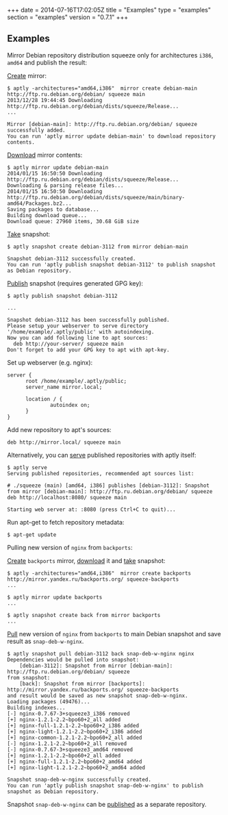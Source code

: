 +++
date = 2014-07-16T17:02:05Z
title = "Examples"
type = "examples"
section = "examples"
version = "0.7.1"
+++

Examples
--------

Mirror Debian repository distribution squeeze only for architectures
`i386`, `amd64` and publish the result:

[Create](#aptly-mirror-create) mirror:

    $ aptly -architectures="amd64,i386"  mirror create debian-main http://ftp.ru.debian.org/debian/ squeeze main
    2013/12/28 19:44:45 Downloading http://ftp.ru.debian.org/debian/dists/squeeze/Release...
    ...

    Mirror [debian-main]: http://ftp.ru.debian.org/debian/ squeeze successfully added.
    You can run 'aptly mirror update debian-main' to download repository contents.

[Download](#aptly-mirror-update) mirror contents:

    $ aptly mirror update debian-main
    2014/01/15 16:50:50 Downloading http://ftp.ru.debian.org/debian/dists/squeeze/Release...
    Downloading & parsing release files...
    2014/01/15 16:50:50 Downloading http://ftp.ru.debian.org/debian/dists/squeeze/main/binary-amd64/Packages.bz2...
    Saving packages to database...
    Building download queue...
    Download queue: 27960 items, 30.68 GiB size

[Take](#aptly-snapshot-create) snapshot:

    $ aptly snapshot create debian-3112 from mirror debian-main

    Snapshot debian-3112 successfully created.
    You can run 'aptly publish snapshot debian-3112' to publish snapshot as Debian repository.

[Publish](#aptly-publish-snapshot) snapshot (requires generated GPG
key):

    $ aptly publish snapshot debian-3112

    ...

    Snapshot debian-3112 has been successfully published.
    Please setup your webserver to serve directory '/home/example/.aptly/public' with autoindexing.
    Now you can add following line to apt sources:
      deb http://your-server/ squeeze main
    Don't forget to add your GPG key to apt with apt-key.

Set up webserver (e.g. nginx):

    server {
          root /home/example/.aptly/public;
          server_name mirror.local;

          location / {
                  autoindex on;
          }
    }

Add new repository to apt's sources:

    deb http://mirror.local/ squeeze main

Alternatively, you can [serve](#aptly-serve) published repositories with
aptly itself:

    $ aptly serve
    Serving published repositories, recommended apt sources list:

    # ./squeeze (main) [amd64, i386] publishes [debian-3112]: Snapshot from mirror [debian-main]: http://ftp.ru.debian.org/debian/ squeeze
    deb http://localhost:8080/ squeeze main

    Starting web server at: :8080 (press Ctrl+C to quit)...

Run apt-get to fetch repository metadata:

    $ apt-get update

Pulling new version of `nginx` from `backports`:

[Create](#aptly-mirror-create) `backports` mirror,
[download](#aptly-mirror-update) it and [take](#aplty-snapshot-create)
snapshot:

    $ aptly -architectures="amd64,i386"  mirror create backports http://mirror.yandex.ru/backports.org/ squeeze-backports
    ...

    $ aptly mirror update backports
    ...

    $ aptly snapshot create back from mirror backports
    ...

[Pull](#aptly-snapshot-pull) new version of `nginx` from `backports` to
main Debian snapshot and save result as `snap-deb-w-nginx`.

    $ aptly snapshot pull debian-3112 back snap-deb-w-nginx nginx
    Dependencies would be pulled into snapshot:
        [debian-3112]: Snapshot from mirror [debian-main]: http://ftp.ru.debian.org/debian/ squeeze
    from snapshot:
        [back]: Snapshot from mirror [backports]: http://mirror.yandex.ru/backports.org/ squeeze-backports
    and result would be saved as new snapshot snap-deb-w-nginx.
    Loading packages (49476)...
    Building indexes...
    [-] nginx-0.7.67-3+squeeze3_i386 removed
    [+] nginx-1.2.1-2.2~bpo60+2_all added
    [+] nginx-full-1.2.1-2.2~bpo60+2_i386 added
    [+] nginx-light-1.2.1-2.2~bpo60+2_i386 added
    [+] nginx-common-1.2.1-2.2~bpo60+2_all added
    [-] nginx-1.2.1-2.2~bpo60+2_all removed
    [-] nginx-0.7.67-3+squeeze3_amd64 removed
    [+] nginx-1.2.1-2.2~bpo60+2_all added
    [+] nginx-full-1.2.1-2.2~bpo60+2_amd64 added
    [+] nginx-light-1.2.1-2.2~bpo60+2_amd64 added

    Snapshot snap-deb-w-nginx successfully created.
    You can run 'aptly publish snapshot snap-deb-w-nginx' to publish snapshot as Debian repository.

Snapshot `snap-deb-w-nginx` can be [published](#aptly-publish-snapshot)
as a separate repository.
